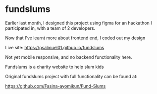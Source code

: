 # fundslums

Earlier last month, I designed this project using figma for an hackathon I participated in, with a team of 2 developers.

Now that I've learnt more about frontend end, I coded out my design

Live site: https://psalmuel01.github.io/fundslums

Not yet mobile responsive, and no backend functionality here.

Fundslums is a charity website to help slum kids

Original fundslums project with full functionality can be found at:

https://github.com/Fasina-ayomikun/Fund-Slums
